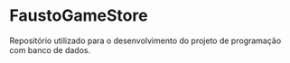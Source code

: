 # FaustoGameStore
Repositório utilizado para o desenvolvimento do projeto de programação com banco de dados.
